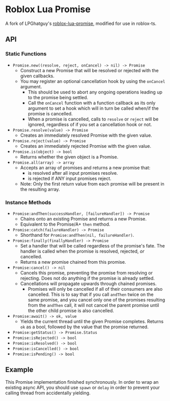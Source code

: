 # Roblox Lua Promise
A fork of LPGhatguy's [roblox-lua-promise](https://github.com/LPGhatguy/roblox-lua-promise), modified for use in roblox-ts.

## API

### Static Functions
* `Promise.new((resolve, reject, onCancel) -> nil) -> Promise`
	* Construct a new Promise that will be resolved or rejected with the given callbacks.
	* You may register an optional cancellation hook by using the `onCancel` argument.
		* This should be used to abort any ongoing operations leading up to the promise being settled. 
		* Call the `onCancel` function with a function callback as its only argument to set a hook which will in turn be called when/if the promise is cancelled.
		* When a promise is cancelled, calls to `resolve` or `reject` will be ignored, regardless of if you set a cancellation hook or not.
* `Promise.resolve(value) -> Promise`
	* Creates an immediately resolved Promise with the given value.
* `Promise.reject(value) -> Promise`
	* Creates an immediately rejected Promise with the given value.
* `Promise.is(object) -> bool`
	* Returns whether the given object is a Promise.
* `Promise.all(array) -> array`
	* Accepts an array of promises and returns a new promise that:
		* is resolved after all input promises resolve.
		* is rejected if ANY input promises reject.
	* Note: Only the first return value from each promise will be present in the resulting array.

### Instance Methods
* `Promise:andThen(successHandler, [failureHandler]) -> Promise`
	* Chains onto an existing Promise and returns a new Promise.
	* Equivalent to the Promise/A+ `then` method.
* `Promise:catch(failureHandler) -> Promise`
	* Shorthand for `Promise:andThen(nil, failureHandler)`.
* `Promise:finally(finallyHandler) -> Promise`
	* Set a handler that will be called regardless of the promise's fate. The handler is called when the promise is resolved, rejected, *or* cancelled.
	* Returns a new promise chained from this promise.
* `Promise:cancel() -> nil`
	* Cancels this promise, preventing the promise from resolving or rejecting. Does not do anything if the promise is already settled.
	* Cancellations will propagate upwards through chained promises.
		* Promises will only be cancelled if all of their consumers are also cancelled. This is to say that if you call `andThen` twice on the same promise, and you cancel only one of the promises resulting from the `andThen` call, it will not cancel the parent promise until the other child promise is also cancelled.
* `Promise:await() -> ok, value`
	* Yields the current thread until the given Promise completes. Returns `ok` as a bool, followed by the value that the promise returned.
* `Promise:getStatus() -> Promise.Status`
* `Promise:isRejected() -> bool`
* `Promise:isResolved() -> bool`
* `Promise:isCancelled() -> bool`
* `Promise:isPending() -> bool`

## Example
This Promise implementation finished synchronously. In order to wrap an existing async API, you should use `spawn` or `delay` in order to prevent your calling thread from accidentally yielding.